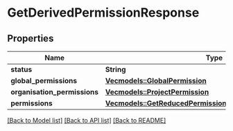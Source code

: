 # GetDerivedPermissionResponse

## Properties

Name | Type | Description | Notes
------------ | ------------- | ------------- | -------------
**status** | **String** |  | 
**global_permissions** | [**Vec<models::GlobalPermission>**](GlobalPermission.md) |  | 
**organisation_permissions** | [**Vec<models::ProjectPermission>**](ProjectPermission.md) |  | 
**permissions** | [**Vec<models::GetReducedPermissionsResponsePermissionsInner>**](GetReducedPermissionsResponse_permissions_inner.md) |  | 

[[Back to Model list]](../README.md#documentation-for-models) [[Back to API list]](../README.md#documentation-for-api-endpoints) [[Back to README]](../README.md)


